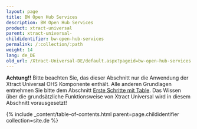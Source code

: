 ```yaml
---
layout: page
title: BW Open Hub Services
description: BW Open Hub Services
product: xtract-universal
parent: xtract-universal-
childidentifier: bw-open-hub-services
permalink: /:collection/:path
weight: 14
lang: de_DE
old_url: /Xtract-Universal-DE/default.aspx?pageid=bw-open-hub-services
---
```


**Achtung!!** Bitte beachten Sie, das dieser Abschnitt nur die Anwendung der Xtract Universal OHS Komponente enthält. Alle anderen Grundlagen entnehmen Sie bitte dem Abschnitt [Erste Schritte mit Table](./erste-schritte-mit-xtract-table). Das Wissen über die grundsätzliche Funktionsweise von Xtract Universal wird in diesem Abschnitt vorausgesetzt!

{% include _content/table-of-contents.html parent=page.childidentifier collection=site.de %}